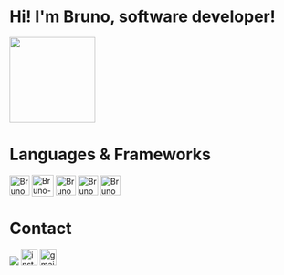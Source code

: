 # Hi! I'm Bruno, software developer!
  
<div>
 <a href="https://github.com/brunodeev">
 <img height="150em" src="https://github-readme-stats-eight-theta.vercel.app/api?username=brunodeev&show_icons=true&theme=dark&count_private=true&hide=stars"/><a/>
</div>
   
# Languages & Frameworks
<div>
  <img align="center" alt="Bruno-Java" height="35" width="35" src="https://cdn.jsdelivr.net/gh/devicons/devicon@latest/icons/vuejs/vuejs-original.svg" />
  <img align="center" alt="Bruno-Java" height="38" width="38" src="https://cdn.jsdelivr.net/gh/devicons/devicon@latest/icons/go/go-original-wordmark.svg"/>
  <img align="center" alt="Bruno-Js" height="35"  src="https://cdn.jsdelivr.net/gh/devicons/devicon/icons/javascript/javascript-original.svg" />
  <img align="center" alt="Bruno-Html" height="35" src="https://cdn.jsdelivr.net/gh/devicons/devicon/icons/html5/html5-original.svg" />
  <img align="center" alt="Bruno-Css" height="35" src="https://cdn.jsdelivr.net/gh/devicons/devicon/icons/css3/css3-original.svg" />
</div>

# Contact
  
<div>
  <a href="https://www.linkedin.com/in/brunodeev/" target="_blank"><img src="https://img.shields.io/badge/-LinkedIn-%230077B5?style=for-the-badge&logo=linkedin&logoColor=white" target="_blank"></a>
  <a href="https://www.instagram.com/brunodeev/" target="_blank"><img height="29" alt="instagram" src="https://img.shields.io/badge/-Instagram-%23E4405F?style=for-the-badge&logo=instagram&logoColor=white" target="_blank"></a>
  <a href="mailto:bcgmeireles@gmail.com"><img height="29" alt="gmail" src="https://img.shields.io/badge/-Gmail-%23333?style=for-the-badge&logo=gmail&logoColor=white" target="_blank"></a>
  
</div>

